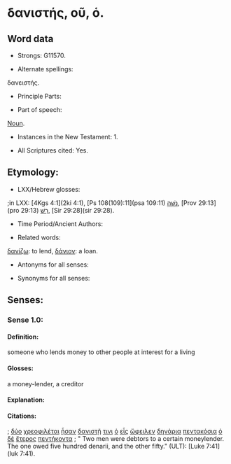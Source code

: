 # δανιστής, οῦ, ὁ.

<!-- Status: S2=NeedsFinalCheck-->
<!-- Lexica used for edits: BDAG LN CVB  -->

## Word data

* Strongs: G11570.


* Alternate spellings: 

δανειστής.

* Principle Parts: 

* Part of speech: 

[Noun](http://ugg.readthedocs.io/en/latest/noun.html).

* Instances in the New Testament: 1.

* All Scriptures cited: Yes.

## Etymology: 

* LXX/Hebrew glosses: 

;in LXX: [4Kgs 4:1](2ki 4:1), [Ps 108(109):11](psa 109:11) [נשׁה](//en-uhal/H5378), [Prov 29:13](pro 29:13) [רָשׁ](//en-uhal/H7557), [Sir 29:28](sir 29:28).

* Time Period/Ancient Authors: 

* Related words: 

[δανίζω](../G11550/01.md): to lend, 
[δάνιον](../G11560/01.md): a loan.

* Antonyms for all senses:

* Synonyms for all senses: 


## Senses:


### Sense  1.0: 

#### Definition: 

someone who lends money to other people at interest for a living

#### Glosses: 

a money-lender, a creditor

#### Explanation: 


#### Citations: 

; [δύο](../G14170/01.md) [χρεοφιλέται](../G55330/01.md) [ἦσαν](../G99999/01.md) [δανιστῇ](../G11570/01.md) [τινι](../G51000/01.md) [ὁ](../G35880/01.md) [εἷς](../G15200/01.md) [ὤφειλεν](../G37840/01.md) [δηνάρια](../G12200/01.md) [πεντακόσια](../G40010/01.md) [ὁ](../G35880/01.md) [δὲ](../G11610/01.md) [ἕτερος](../G20870/01.md) [πεντήκοντα](../G40040/01.md)
; " Two men were debtors to a certain moneylender. The one owed five hundred denarii, and the other fifty." (ULT): 
[Luke 7:41](luk 7:41).